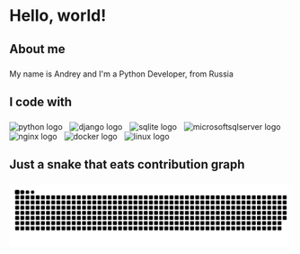 <h1 align="left">Hello, world!</h1>

###

<h2 align="left">About me</h2>

###

<p align="left">My name is Andrey and I'm a Python Developer, from Russia</p>

###

<h2 align="left">I code with</h2>

###

<div align="left">
  <img src="https://img.shields.io/badge/Python-3776AB?logo=python&logoColor=white&style=for-the-badge" alt="python logo"  />
  <img width="5" />
  <img src="https://img.shields.io/badge/Django-092E20?logo=django&logoColor=white&style=for-the-badge" alt="django logo"  />
  <img width="5" />
  <img src="https://img.shields.io/badge/SQLite-003B57?logo=sqlite&logoColor=white&style=for-the-badge" alt="sqlite logo"  />
  <img width="5" />
  <img src="https://img.shields.io/badge/Microsoft SQL Server-CC2927?logo=microsoftsqlserver&logoColor=white&style=for-the-badge" alt="microsoftsqlserver logo"  />
  <img width="5" />
  <img src="https://img.shields.io/badge/NGINX-009639?logo=nginx&logoColor=white&style=for-the-badge" alt="nginx logo"  />
  <img width="5" />
  <img src="https://img.shields.io/badge/Docker-2496ED?logo=docker&logoColor=white&style=for-the-badge" alt="docker logo"  />
  <img width="5" />
  <img src="https://img.shields.io/badge/Linux-FCC624?logo=linux&logoColor=black&style=for-the-badge" alt="linux logo"  />
</div>

###

<h2 align="left">Just a snake that eats contribution graph</h2>

###

<picture>
  <source media="(prefers-color-scheme: dark)" srcset="https://raw.githubusercontent.com/Andron1215/Andron1215/output/github-contribution-grid-snake-dark.svg">
  <source media="(prefers-color-scheme: light)" srcset="https://raw.githubusercontent.com/Andron1215/Andron1215/output/github-contribution-grid-snake.svg">
  <img alt="github contribution grid snake animation" src="https://raw.githubusercontent.com/Andron1215/Andron1215/output/github-contribution-grid-snake.svg">
</picture>

###
